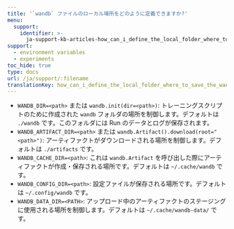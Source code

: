 ```yaml
---
title: '`wandb` ファイルのローカル場所をどのように定義できますか?'
menu:
  support:
    identifier: >-
      ja-support-kb-articles-how_can_i_define_the_local_folder_where_to_save_the_wandb_files
support:
  - environment variables
  - experiments
toc_hide: true
type: docs
url: /ja/support/:filename
translationKey: how_can_i_define_the_local_folder_where_to_save_the_wandb_files
---
```

- `WANDB_DIR=<path>` または `wandb.init(dir=<path>)`: トレーニングスクリプトのために作成された `wandb` フォルダの場所を制御します。デフォルトは `./wandb` です。このフォルダには Run のデータとログが保存されます。
- `WANDB_ARTIFACT_DIR=<path>` または `wandb.Artifact().download(root="<path>")`: アーティファクトがダウンロードされる場所を制御します。デフォルトは `./artifacts` です。
- `WANDB_CACHE_DIR=<path>`: これは `wandb.Artifact` を呼び出した際にアーティファクトが作成・保存される場所です。デフォルトは `~/.cache/wandb` です。
- `WANDB_CONFIG_DIR=<path>`: 設定ファイルが保存される場所です。デフォルトは `~/.config/wandb` です。
- `WANDB_DATA_DIR=<PATH>`: アップロード中のアーティファクトのステージングに使用される場所を制御します。デフォルトは `~/.cache/wandb-data/` です。